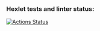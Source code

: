 ### Hexlet tests and linter status:
[![Actions Status](https://github.com/BasilDean/frontend-project-44/actions/workflows/hexlet-check.yml/badge.svg)](https://github.com/BasilDean/frontend-project-44/actions)